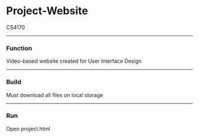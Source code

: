 # Project-Website
CS4170

-----
### Function
Video-based website created for User Interface Design

-----
### Build
Must download all files on local storage

-----
### Run
Open project.html
